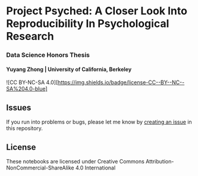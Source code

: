 # Project Psyched: A Closer Look Into Reproducibility In Psychological Research
### Data Science Honors Thesis
#### Yuyang Zhong | University of California, Berkeley

![CC BY-NC-SA 4.0][https://img.shields.io/badge/license-CC--BY--NC--SA%204.0-blue]

## Issues

If you run into problems or bugs, please let me know by [creating an issue](https://github.com/yuyang-zhong/project-psyched/issues/new) in this repository.

## License

These notebooks are licensed under Creative Commons Attribution-NonCommercial-ShareAlike 4.0 International
